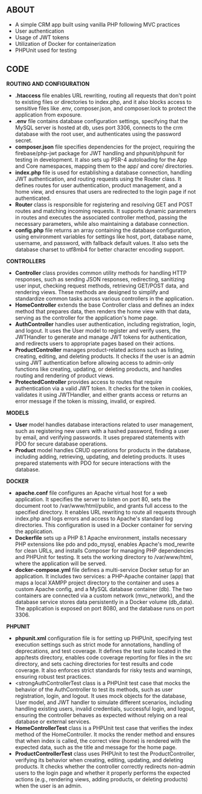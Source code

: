 ## ABOUT

- A simple CRM app built using vanilla PHP following MVC practices
- User authentication
- Usage of JWT tokens
- Utilization of Docker for containerization
- PHPUnit used for testing

## CODE
 <strong>ROUTING AND CONFIGURATION</strong><br>

- <strong>.htaccess</strong> file enables URL rewriting, routing all requests that don't point to existing files or directories to index.php, and it also blocks access to sensitive files like .env, composer.json, and composer.lock to protect the application from exposure.<br>
- <strong>.env</strong> file contains database configuration settings, specifying that the MySQL server is hosted at db, uses port 3306, connects to the crm database with the root user, and authenticates using the password secret.<br>
- <strong>composer.json</strong> file specifies dependencies for the project, requiring the firebase/php-jwt package for JWT handling and phpunit/phpunit for testing in development. It also sets up PSR-4 autoloading for the App and Core namespaces, mapping them to the app/ and core/ directories.<br>
- <strong>index.php</strong> file is used for establishing a database connection, handling JWT authentication, and routing requests using the Router class. It defines routes for user authentication, product management, and a home view, and ensures that users are redirected to the login page if not authenticated.<br>
- <strong>Router</strong> class is responsible for registering and resolving GET and POST routes and matching incoming requests. It supports dynamic parameters in routes and executes the associated controller method, passing the necessary parameters, while also maintaining a database connection.<br>
- <strong>config.php</strong> file returns an array containing the database configuration, using environment variables for settings like host, port, database name, username, and password, with fallback default values. It also sets the database charset to utf8mb4 for better character encoding support.

<strong>CONTROLLERS</strong><br>

- <strong>Controller</strong> class provides common utility methods for handling HTTP responses, such as sending JSON responses, redirecting, sanitizing user input, checking request methods, retrieving GET/POST data, and rendering views. These methods are designed to simplify and standardize common tasks across various controllers in the application.<br>
- <strong>HomeController</strong> extends the base Controller class and defines an index method that prepares data, then renders the home view with that data, serving as the controller for the application's home page.<br>
- <strong>AuthController</strong> handles user authentication, including registration, login, and logout. It uses the User model to register and verify users, the JWTHandler to generate and manage JWT tokens for authentication, and redirects users to appropriate pages based on their actions.<br>
- <strong>ProductController</strong> manages product-related actions such as listing, creating, editing, and deleting products. It checks if the user is an admin using JWT authentication before allowing access to admin-only functions like creating, updating, or deleting products, and handles routing and rendering of product views.<br>
- <strong>ProtectedController</strong> provides access to routes that require authentication via a valid JWT token. It checks for the token in cookies, validates it using JWTHandler, and either grants access or returns an error message if the token is missing, invalid, or expired.<br>

<strong>MODELS</strong><br>

- <strong>User</strong> model handles database interactions related to user management, such as registering new users with a hashed password, finding a user by email, and verifying passwords. It uses prepared statements with PDO for secure database operations.<br>
- <strong>Product</strong> model handles CRUD operations for products in the database, including adding, retrieving, updating, and deleting products. It uses prepared statements with PDO for secure interactions with the database.<br>

<strong>DOCKER</strong><br>

- <strong>apache.conf</strong> file configures an Apache virtual host for a web application. It specifies the server to listen on port 80, sets the document root to /var/www/html/public, and grants full access to the specified directory. It enables URL rewriting to route all requests through index.php and logs errors and access to Apache's standard log directories. This configuration is used in a Docker container for serving the application.<br>
- <strong>Dockerfile</strong> sets up a PHP 8.1 Apache environment, installs necessary PHP extensions like pdo and pdo_mysql, enables Apache's mod_rewrite for clean URLs, and installs Composer for managing PHP dependencies and PHPUnit for testing. It sets the working directory to /var/www/html, where the application will be served.<br>
- <strong>docker-compose.yml</strong> file defines a multi-service Docker setup for an application. It includes two services: a PHP-Apache container (app) that maps a local XAMPP project directory to the container and uses a custom Apache config, and a MySQL database container (db). The two containers are connected via a custom network (mvc_network), and the database service stores data persistently in a Docker volume (db_data). The application is exposed on port 8080, and the database runs on port 3306.<br>

<strong>PHPUNIT</strong><br>

- <strong>phpunit.xml</strong> configuration file is for setting up PHPUnit, specifying test execution settings such as strict mode for annotations, handling of deprecations, and test coverage. It defines the test suite located in the app/tests directory, enables code coverage reporting for files in the src directory, and sets caching directories for test results and code coverage. It also enforces strict standards for risky tests and warnings, ensuring robust test practices.<br>
- <strongAuthControllerTest</strong> class is a PHPUnit test case that mocks the behavior of the AuthController to test its methods, such as user registration, login, and logout. It uses mock objects for the database, User model, and JWT handler to simulate different scenarios, including handling existing users, invalid credentials, successful login, and logout, ensuring the controller behaves as expected without relying on a real database or external services.
- <strong>HomeControllerTest</strong> class is a PHPUnit test case that verifies the index method of the HomeController. It mocks the render method and ensures that when index is called, the correct view (home) is rendered with the expected data, such as the title and message for the home page.
- <strong>ProductControllerTest</strong> class uses PHPUnit to test the ProductController, verifying its behavior when creating, editing, updating, and deleting products. It checks whether the controller correctly redirects non-admin users to the login page and whether it properly performs the expected actions (e.g., rendering views, adding products, or deleting products) when the user is an admin.
